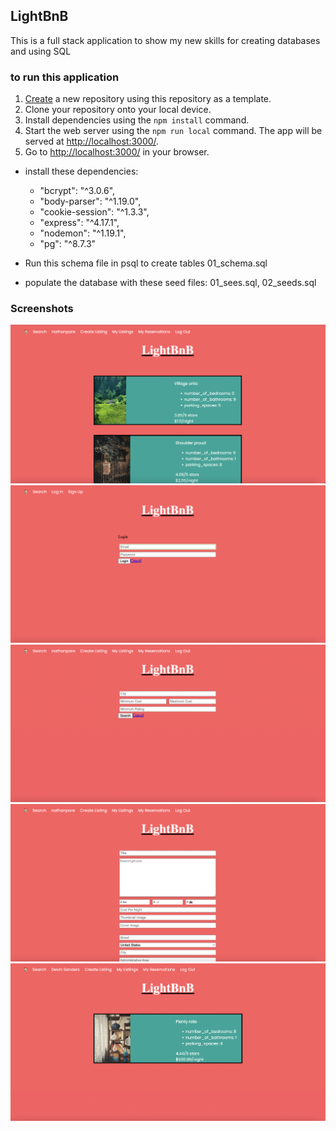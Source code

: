 ## LightBnB

This is a full stack application to show my new skills for creating databases and using SQL

### to run this application

1. [Create](https://github.com/nathanpare/LightBnB) a new repository using this repository as a template.
2. Clone your repository onto your local device.
3. Install dependencies using the `npm install` command.
3. Start the web server using the `npm run local` command. The app will be served at <http://localhost:3000/>.
4. Go to <http://localhost:3000/> in your browser.

* install these dependencies:
  *  "bcrypt": "^3.0.6",
  *  "body-parser": "^1.19.0",
  *  "cookie-session": "^1.3.3",
  *  "express": "^4.17.1",
  *  "nodemon": "^1.19.1",
  *  "pg": "^8.7.3"

* Run this schema file in psql to create tables 01_schema.sql
* populate the database with these seed files: 01_sees.sql, 02_seeds.sql

### Screenshots

!["Screenshot of Home Page"](https://github.com/nathanpare/LightBnB/blob/main/docs/Home%20Page.png?raw=true)
!["Screenshot of Login Page"](https://github.com/nathanpare/LightBnB/blob/main/docs/Login%20Page.png?raw=true)
!["Screenshot of Search Listings Page"](https://github.com/nathanpare/LightBnB/blob/main/docs/Search%20Listing%20Page.png?raw=true)
!["Screenshot of Create Listing Page"](https://github.com/nathanpare/LightBnB/blob/main/docs/Create%20Listing%20Page.png?raw=true)
!["Screenshot of My Listings Page"](https://github.com/nathanpare/LightBnB/blob/main/docs/My%20Listings%20Page.png?raw=true)